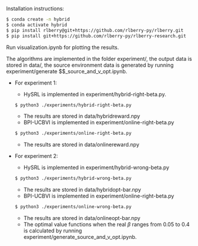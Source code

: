 Installation instructions:

```bash
$ conda create -n hybrid
$ conda activate hybrid
$ pip install rlberry@git+https://github.com/rlberry-py/rlberry.git
$ pip install git+https://github.com/rlberry-py/rlberry-research.git
```

Run visualization.ipynb for plotting the results.

The algorithms are implemented in the folder experiment/, the output data is stored in data/, the source environment data is generated by running experiment/generate $$_source_and_v_opt.ipynb.

- For experiment 1:
    - HySRL is implemented in experiment/hybrid-right-beta.py.
    
    ```bash
    $ python3 ./experiments/hybrid-right-beta.py
    ```
    
    - The results are stored in data/hybridreward.npy
    - BPI-UCBVI is implemented in experiment/online-right-beta.py
    
    ```bash
    $ python3 ./experiments/online-right-beta.py
    ```
    
    - The results are stored in data/onlinereward.npy
- For experiment 2:
    - HySRL is implemented in experiment/hybrid-wrong-beta.py
    
    ```bash
    $ python3 ./experiments/hybrid-wrong-beta.py
    ```
    
    - The results are stored in data/hybridopt-bar.npy
    - BPI-UCBVI is implemented in experiment/online-right-beta.py
    
    ```bash
    $ python3 ./experiments/online-wrong-beta.py
    ```
    
    - The results are stored in data/onlineopt-bar.npy
    - The optimal value functions when the real $\beta$ ranges from 0.05 to 0.4 is calculated by running experiment/generate_source_and_v_opt.ipynb.
